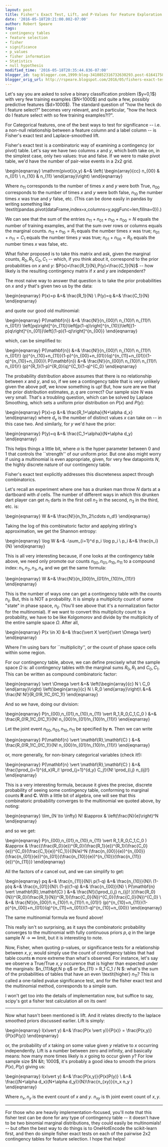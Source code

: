 ```yaml
---
layout: post
title: Fisher's Exact Test, Lift, and P-Values for Feature Exploration
date: '2016-05-18T20:21:00.002-07:00'
author: Robert Speare
tags:
- contingency tables
- feature selection
- fisher
- significance
- p_values
- fisher information
- Statistics
- null hypothesis
modified_time: '2016-05-18T20:35:44.836-07:00'
blogger_id: tag:blogger.com,1999:blog-3410852316732630293.post-616417580629963040
blogger_orig_url: http://rspeare.blogspot.com/2016/05/fishers-exact-test.html
---
```


<div dir="ltr" style="text-align: left;" trbidi="on"> 
Let's say you are asked to solve a binary classification problem ($y=0,1$) 
with very few training examples ($N&lt;1000$) and quite a few, possibly 
predictive features ($d&gt;1000$). The standard question of "how the heck do I 
feature select?" becomes very relevant, and in particular, "how the heck do I 
feature select with so few training examples?!?". 

For Categorical features, one of the best ways to test for significance -- 
i.e. a non-null relationship between a feature column and a label column -- is 
Fisher's exact test and Laplace-smoothed lift. 

Fisher's exact test is a combinatoric way of examining a contingency (or 
pivot) table. Let's say we have two columns $x$ and $y$, which both take on, 
in the simplest case, only two values: true and false. If we were to make 
pivot table, we'd have the number of pair-wise events in a 2x2 grid. 

\begin{eqnarray} 
\mathrm{pivot}(x,y) &amp;=&amp; \left( \begin{array}{cc} n_{00} &amp; n_{01} 
\\ 
n_{10} &amp; n_{11} 
\end{array}\right) 
\end{eqnarray} 

Where $n_{11}$ corresponds to the number of times $x$ and $y$ were both True, 
$n_{00}$ corresponds to the number of times $x$ and $y$ were both false, 
$n_{10}$ the number times $x$ was true and $y$ false, etc. (This can be done 
easily in pandas by writing something like  
\textit{pandas.pivot(dataFrame,index=x,columns=y,aggFunc=len,fillna=0}).) 

We can see that the sum of the entries $n_{11}+n_{01}+n_{10}+n_{00}=N$ equals 
the number of training examples, and that the sum over rows or columns equals 
the marginal counts. $n_{11}+n_{10}=R_1$ equals the number times $x$ was true; 
$n_{01}+n_{11}=C_1$ equals the number times $y$ was true; $n_{01}+n_{00}=R_0$ 
equals the number times $x$ was false, etc. 

What fisher proposed is to take this matrix and ask, given the marginal 
counts, $R_0,R_1,C_0,C_1$ -- which, if you think about it, correspond to the 
prior probabilities on $x$ and $y$: $P(x)=\frac{R_1}{N},P(y)=\frac{C_1}{N}$ -- 
how likely is the resulting contingency matrix if $x$ and $y$ are independent? 

The most naive way to answer that question is to take the prior probabilities 
on $x$ and $y$ that's given two us by the data: 

\begin{eqnarray} 
P(x)=p &amp;=&amp; \frac{R_1}{N} \\ 
P(y)=q &amp;=&amp; \frac{C_1}{N} 
\end{eqnarray} 

and quote our good old multinomial: 

\begin{eqnarray} 
P(\mathbf{n}) &amp;=&amp; \frac{N!}{n_{00}!\ n_{10}!\ n_{11}!\ n_{01}!} 
\left[pq\right]^{n_{11}}\left[p(1-q)\right]^{n_{10}}\left[(1-p)q\right]^{n_{01}}\left[(1-p)(1-q)\right]^{n_{00}} 
\end{eqnarray} 

which, can be simplified to: 

\begin{eqnarray} 
P(\mathbf{n}) &amp;=&amp; \frac{N!}{n_{00}!\ n_{10}!\ n_{11}!\ n_{01}!} 
(p)^{n_{10}+n_{11}}(1-p)^{n_{00}+n_{01}}(q)^{n_{11}+n_{01}}(1-q)^{n_{10}+n_{00}}\\ 
P(\mathbf{n}) &amp;=&amp; \frac{N!}{n_{00}!\ n_{10}!\ n_{11}!\ n_{01}!} 
(p)^{R_1}(1-p)^{R_0}(q)^{C_1}(1-q)^{C_0} 
\end{eqnarray} 


The probability distribution above assumes that there is no relationship 
between $x$ and $y$, and so, if we see a contingency table that is very 
unlikely given the above pdf, we know something is up! But, how sure are we 
that the prior distribution estimates, $p,q$ are correct? Our sample size $N$ 
was very small. That's a troubling question, which can be solved by Laplace 
Smoothing, which sets a uniform prior distribution on $P(x)$ and $P(y)$: 

\begin{eqnarray} 
P(x)=p &amp;=&amp; \frac{R_1+\alpha}{N+\alpha d_x} 
\end{eqnarray} 
where $d_x$ is the number of distinct values $x$ can take on -- in this case 
two. And similarly, for $y$ we'd have the prior: 

\begin{eqnarray} 
P(y)=q &amp;=&amp; \frac{C_1+\alpha}{N+\alpha d_y} 
\end{eqnarray} 

This helps things a little bit, where $\alpha$ is the hyper parameter between 
0 and 1 that controls the ``strength'' of our uniform prior. But one also 
might worry if using a multinomial is even appropriate, given, for very few 
datapoints $N$, the highly discrete nature of our contingency table. 

Fisher's exact test explicitly addresses this discreteness aspect through 
combinatorics. 

Let's recall an experiment where one has a drunken man throw $N$ darts at a 
dartboard with $d$ cells. The number of different ways in which this drunken 
dart player can get $n_1$ darts in the first cell $n_2$ in the second, $n_3$ 
in the third, etc. is: 

\begin{eqnarray} 
W &amp;=&amp; \frac{N!}{n_1!n_2!\cdots n_d!} 
\end{eqnarray} 

Taking the log of this combinatoric factor and applying stirling's 
approximation, we get the Shannon entropy: 

\begin{eqnarray} 
\log W &amp;=&amp; -\sum_{i=1}^d p_i \log p_i \\ 
p_i &amp;=&amp; \frac{n_i}{N} 
\end{eqnarray} 

This is all very interesting because, if one looks at the contingency table 
above, we need only promote our counts $n_{00},n_{01},n_{10},n_{11}$ to a 
compound index: $n_{1},n_2,n_3,n_4$ and we get the same formula: 

\begin{eqnarray} 
W &amp;=&amp; \frac{N!}{n_{00}!n_{01}!n_{10}!n_{11}!} 
\end{eqnarray} 

This is the number of ways one can get a contingency table with the  counts 
$n_{ij}$. But, this is NOT a probability. It is simply a multiplicity count of 
some "state" in phase space, $n_{ij}$. (You'll see above that it's a 
normalization factor for the multinomial). If we want to convert this 
multiplicity count to a probability, we have to be like Kolgomorov and divide 
by the multiplicity of the entire sample space $\Omega$. After all, 

\begin{eqnarray} 
P(x \in X) &amp;=&amp; \frac{\vert X \vert}{\vert \Omega \vert} 
\end{eqnarray} 

Where I'm using bars for ``multiplicity'', or the count of phase space cells 
within some region. 

For our contingency table, above, we can define precisely what the sample 
space $\Omega$ is: all contingency tables with the marginal sums $R_0,R_1$ and 
$C_0,C_1$. This can be written as compound combinatoric factor: 

\begin{eqnarray} 
\vert \Omega \vert &amp;=&amp; \left(\begin{array}{c} 
N \\ C_0 
\end{array}\right) 
\left(\begin{array}{c} 
N \\ R_0 
\end{array}\right)\\ 
&amp;=&amp; \frac{N! N!}{R_0!R_1!C_0!C_1!} 
\end{eqnarray} 

And so we have, doing our division: 

\begin{eqnarray} 
P(n_{00},n_{01},n_{10},n_{11} \vert R_1,R_0,C_1,C_0 ) &amp;=&amp; 
\frac{R_0!R_1!C_0!C_1!}{N! n_{00}!n_{01}!n_{10}!n_{11}!} 
\end{eqnarray} 

Let the joint event $n_{00},n_{01},n_{10},n_{11}$ be specified by 
$\mathbf{n}$. Then we can write 

\begin{eqnarray} 
P(\mathbf{n} \vert \mathbf{R},\mathbf{C} ) &amp;=&amp; 
\frac{R_0!R_1!C_0!C_1!}{N! n_{00}!n_{01}!n_{10}!n_{11}!} 
\end{eqnarray} 

or, more generally, for non-binary categorical variables (check it!): 

\begin{eqnarray} 
P(\mathbf{n} \vert \mathbf{R},\mathbf{C} ) &amp;=&amp; 
\frac{\prod_{i=1}^{d_x}R_i! \prod_{j=1}^{d_y} C_j!}{N! \prod_{i,j} n_{ij}!} 
\end{eqnarray} 

This is a very interesting formula, because it gives the precise, discrete 
probability of seeing some contingency table, conforming to marginal counts 
$\mathbf{R}$ and $\mathbf{C}$. With a little bit of algebra, one will see that 
this combinatoric probability converges to the multinomial we quoted above, by 
noting: 

\begin{eqnarray} 
\lim_{N \to \infty} N! &amp;\approx &amp; \left(\frac{N}{e}\right)^N 
\end{eqnarray} 

and so we get: 

\begin{eqnarray} 
P(n_{00},n_{01},n_{10},n_{11} \vert R_1,R_0,C_1,C_0 ) &amp;\approx &amp; 
\frac{(\frac{R_0}{e})^{R_0}(\frac{R_1}{e})^{R_1}(\frac{C_0}{e})^{C_0}(\frac{C_1}{e})^{C_1}}{(N/e)^N 
(\frac{n_{00}}{e})^{n_{00}}(\frac{n_{01}}{e})^{n_{01}}(\frac{n_{10}}{e})^{n_{10}}(\frac{n_{11}}{e})^{n_{11}}} 
\end{eqnarray} 

All the factors of $e$ cancel out, and we can simplify to get: 

\begin{eqnarray} 
pq &amp;=&amp; \frac{n_{11}}{N}\\ 
p(1-q) &amp;=&amp; \frac{n_{10}}{N}\\ 
(1-p)q &amp;=&amp; \frac{n_{01}}{N}\\ 
(1-p)(1-q) &amp;=&amp; \frac{n_{00}}{N} \\ 
P(\mathbf{n} \vert \mathbf{R},\mathbf{C} ) &amp;=&amp; \frac{N!}{\prod_{i,j} 
n_{ij}! 
}(\frac{R_0}{N})^{R_0}(\frac{R_1}{N})^{R_1}(\frac{C_0}{N})^{C_0}(\frac{C_0}{N})^{C_0} 
\\ 
&amp;=&amp; \frac{N!}{n_{00}!\ n_{10}!\ n_{11}!\ n_{01}!} 
(p)^{n_{10}+n_{11}}(1-p)^{n_{00}+n_{01}}(q)^{n_{11}+n_{01}}(1-q)^{n_{10}+n_{00}} 
\end{eqnarray} 

The same multinomial formula we found above! 

This really isn't so surprising, as it says the combinatoric probability 
converges to the multinomial with fully continuous priors $p,q$ in the large 
sample $N \to \infty$ limit, but it is interesting to note. 

Now, Fisher, when quoting p-values, or significance tests for a relationship 
between $x,y$, would simply use the count of contingency tables that had table 
counts $\mathbf{n}$ more extreme than what's observed. For instance, let's say 
we observe a True/True $x,y$ occurence that is higher than expected under the 
marginals: $n_{11}&gt;N p q$ or $n_{11} &gt; R_1 C_1 / N $: what's the sum of 
the probabilities of tables that have an even \textit{higher} $n_{11}$? This 
is called a one-tailed pvalue significance test, and for the fisher exact test 
and the multinomial method, corresponds to a simple sum. 

I won't get too into the details of implementation now, but suffice to say, 
scipy's got a fisher test calculation all on its own! 



------------------------------------------------------------------------------------------------------------------------ 

Now what hasn't been mentioned is lift. And it relates directly to the laplace 
smoothed priors discussed earlier. Lift is simply: 

\begin{eqnarray} 
l(x\vert y) &amp;=&amp; \frac{P(x \vert y)}{P(x)} = \frac{P(x,y)}{P(x)P(y)} 
\end{eqnarray} 

or, the probability of $x$ taking on some value given $y$ relative to $x$ 
occurring independently. Lift is a number between zero and infinity, and 
basically means: how many more times likely is $x$ going to occur given $y$? 
For low sample size $N &lt; 1000$, it's probably a good idea to smooth the 
priors $P(x),P(y)$ giving us: 

\begin{eqnarray} 
l(x\vert y) &amp;=&amp;  \frac{P(x,y)}{P(x)P(y)} \\ 
&amp;=&amp; \frac{(N+\alpha d_x)(N+\alpha d_y)}{N}\frac{n_{xy}}{n_x n_y } 
\end{eqnarray} 

Where $n_x,n_y$ is the event count of $x$ and $y$. $n_{xy}$ is th joint event 
count of $x,y$. 

------------------------------------------------------------------------------------------------------------------------ 

For those who are heavily implementation-focused, you'll note that this fisher 
test can be done for any type of contingency table -- it doesn't have to be 
two binomial marginal distributions, they could easily be multinomials! -- but 
often the best way to do things is to OneHotEncode the scikit-learn first, and 
then do simple fisher exact tests on each of the pairwise 2x2 contingency 
tables for feature selection. I hope that helps! 

<pre><!--EndFragment--></pre> 